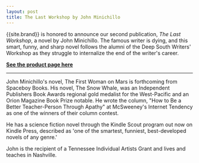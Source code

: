 ```yaml
---
layout: post
title: The Last Workshop by John Minichillo
---
```


{{site.brand}} is honored to announce our second publication, *The Last Workshop*, a novel by John Minichillo. The famous writer is dying, and this smart, funny, and sharp novel follows the alumni of the Deep South Writers' Workshop as they struggle to internalize the end of the writer's career.

<script type="text/javascript">
window.location.replace('/the-last-workshop')
</script>
[**See the product page here**](/the-last-workshop)

-----

John Minichillo's novel, The First Woman on Mars is forthcoming from Spaceboy Books. His novel, The Snow Whale, was an Independent Publishers Book Awards regional gold medalist for the West-Pacific and an Orion Magazine Book Prize notable. He wrote the column, "How to Be a Better Teacher-Person Through Apathy" at McSweeney's Internet Tendency as one of the winners of their column contest.

He has a science fiction novel through the Kindle Scout program out now on Kindle Press, described as 'one of the smartest, funniest, best-developed novels of any genre.'

John is the recipient of a Tennessee Individual Artists Grant and lives and teaches in Nashville.
